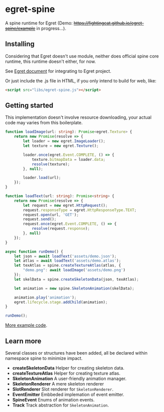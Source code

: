 # egret-spine
A spine runtime for Egret (Demo: <del>https://fightingcat.github.io/egret-spine/example</del> in progress...).

## Installing
Considering that Egret doesn't use module, neither does official spine core runtime, this runtime doesn't either, for now.

See [Egret document](http://developer.egret.com/cn/github/egret-docs/Engine2D/projectConfig/libraryProject/index.html) for integrating to Egret project.

Or just include the .js file in HTML, if you only intend to build for web, like:
```HTML
<script src="libs/egret-spine.js"></script>
```

## Getting started
This implementation doesn't involve resource downloading, your actual code may varies from this boilerplate.

```typescript
function loadImage(url: string): Promise<egret.Texture> {
    return new Promise(resolve => {
        let loader = new egret.ImageLoader();
        let texture = new egret.Texture();

        loader.once(egret.Event.COMPLETE, () => {
            texture.bitmapData = loader.data;
            resolve(texture);
        }, null);

        loader.load(url);
    });
}

function loadText(url: string): Promise<string> {
    return new Promise(resolve => {
        let request = new egret.HttpRequest();
        request.responseType = egret.HttpResponseType.TEXT;
        request.open(url, 'GET');
        request.send();
        request.once(egret.Event.COMPLETE, () => {
            resolve(request.response);
        }, null)
    });
}

async function runDemo() {
    let json = await loadText('assets/demo.json');
    let atlas = await loadText('assets/demo.atlas');
    let texAtlas = spine.createTextureAtlas(atlas, {
        "demo.png": await loadImage('assets/demo.png')
    });
    let skelData = spine.createSkeletonData(json, texAtlas);

    let animation = new spine.SkeletonAnimation(skelData);

    animation.play('animation');
    egret.lifecycle.stage.addChild(animation);
}

runDemo();
```
[More example code](https://github.com/fightingcat/egret-spine/blob/master/example/src/Main.ts).

## Learn more
Several classes or structures have been added, all be declared within namespace spine to minimize impact.

+ **createSkeletonData** Helper for creating skeleton data.
+ **createTextureAtlas** Helper for creating texture atlas.
+ **SkeletonAnimation** A user-friendly animation manager.
+ **SkeletonRenderer** A mere skeleton renderer
+ **SlotRenderer** Slot renderer for `SkeletonRenderer`.
+ **EventEmitter** Embbeded implemation of event emitter.
+ **SpineEvent** Enums of animation events.
+ **Track** Track abstraction for `SkeletonAnimation`.
